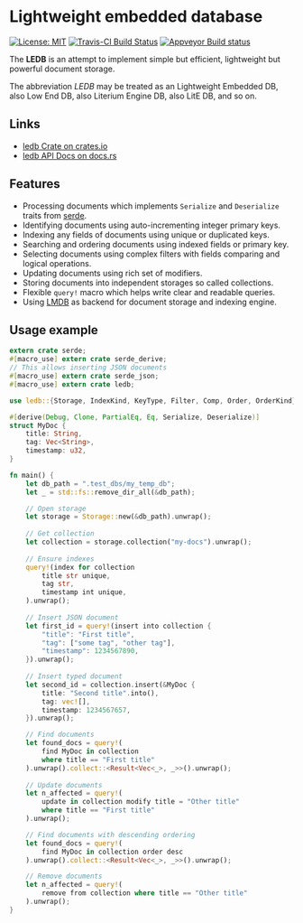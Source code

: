 # Lightweight embedded database

[![License: MIT](https://img.shields.io/badge/License-MIT-brightgreen.svg)](https://opensource.org/licenses/MIT)
[![Travis-CI Build Status](https://travis-ci.org/katyo/ledb.svg?branch=master)](https://travis-ci.org/katyo/ledb)
[![Appveyor Build status](https://ci.appveyor.com/api/projects/status/1wrmhivii22emfxg)](https://ci.appveyor.com/project/katyo/ledb)

The **LEDB** is an attempt to implement simple but efficient, lightweight but powerful document storage.

The abbreviation *LEDB* may be treated as an Lightweight Embedded DB, also Low End DB, also Literium Engine DB, also LitE DB, and so on.

## Links

* [ledb Crate on crates.io](https://crates.io/crates/ledb)
* [ledb API Docs on docs.rs](https://docs.rs/ledb)

## Features

* Processing documents which implements `Serialize` and `Deserialize` traits from [serde](https://serde.rs/).
* Identifying documents using auto-incrementing integer primary keys.
* Indexing any fields of documents using unique or duplicated keys.
* Searching and ordering documents using indexed fields or primary key.
* Selecting documents using complex filters with fields comparing and logical operations.
* Updating documents using rich set of modifiers.
* Storing documents into independent storages so called collections.
* Flexible `query!` macro which helps write clear and readable queries.
* Using [LMDB](https://en.wikipedia.org/wiki/Lightning_Memory-Mapped_Database) as backend for document storage and indexing engine.

## Usage example

```rust
extern crate serde;
#[macro_use] extern crate serde_derive;
// This allows inserting JSON documents
#[macro_use] extern crate serde_json;
#[macro_use] extern crate ledb;

use ledb::{Storage, IndexKind, KeyType, Filter, Comp, Order, OrderKind};

#[derive(Debug, Clone, PartialEq, Eq, Serialize, Deserialize)]
struct MyDoc {
    title: String,
    tag: Vec<String>,
    timestamp: u32,
}

fn main() {
    let db_path = ".test_dbs/my_temp_db";
    let _ = std::fs::remove_dir_all(&db_path);

    // Open storage
    let storage = Storage::new(&db_path).unwrap();
    
    // Get collection
    let collection = storage.collection("my-docs").unwrap();
    
    // Ensure indexes
    query!(index for collection
        title str unique,
        tag str,
        timestamp int unique,
    ).unwrap();
    
    // Insert JSON document
    let first_id = query!(insert into collection {
        "title": "First title",
        "tag": ["some tag", "other tag"],
        "timestamp": 1234567890,
    }).unwrap();
    
    // Insert typed document
    let second_id = collection.insert(&MyDoc {
        title: "Second title".into(),
        tag: vec![],
        timestamp: 1234567657,
    }).unwrap();

    // Find documents
    let found_docs = query!(
        find MyDoc in collection
        where title == "First title"
    ).unwrap().collect::<Result<Vec<_>, _>>().unwrap();
    
    // Update documents
    let n_affected = query!(
        update in collection modify title = "Other title"
        where title == "First title"
    ).unwrap();

    // Find documents with descending ordering
    let found_docs = query!(
        find MyDoc in collection order desc
    ).unwrap().collect::<Result<Vec<_>, _>>().unwrap();

    // Remove documents
    let n_affected = query!(
        remove from collection where title == "Other title"
    ).unwrap();
}
```
